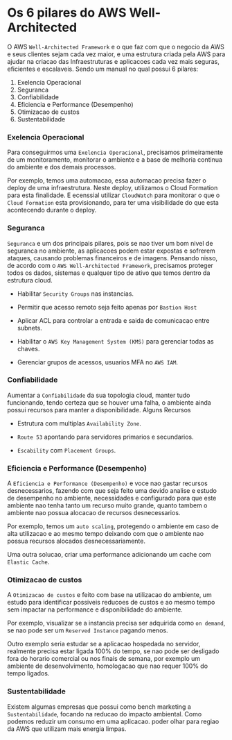 # Os 6 pilares do AWS Well-Architected
O AWS `Well-Architected Framework` e o que faz com que o negocio da AWS e seus clientes sejam cada vez maior, e uma estrutura criada pela AWS para ajudar na criacao das Infraestruturas e aplicacoes cada vez mais seguras, eficientes e escalaveis. Sendo um manual no qual possui 6 pilares:
1. Exelencia Operacional
2. Seguranca
3. Confiabilidade
4. Eficiencia e Performance (Desempenho)
5. Otimizacao de custos
6. Sustentabilidade

### Exelencia Operacional
Para conseguirmos uma `Exelencia Operacional`, precisamos primeiramente de um monitoramento, monitorar o ambiente e a base de melhoria continua do ambiente e dos demais processos.

Por exemplo, temos uma automacao, essa automacao precisa fazer o deploy de uma infraestrutura. Neste deploy, utilizamos o Cloud Formation para esta finalidade. E ecenssial utilizar `CloudWatch` para monitorar o que o `Cloud Formation` esta provisionando, para ter uma visibilidade do que esta acontecendo durante o deploy.


### Seguranca
`Seguranca` e um dos principais pilares, pois se nao tiver um bom nivel de seguranca no ambiente, as aplicacoes podem estar expostas e sofrerem ataques, causando problemas financeiros e de imagens. Pensando nisso, de acordo com o `AWS Well-Architected Framework`, precisamos proteger todos os dados, sistemas e qualquer tipo de ativo que temos dentro da estrutura cloud.

* Habilitar `Security Groups` nas instancias.

* Permitir que acesso remoto seja feito apenas por `Bastion Host`

* Aplicar ACL para controlar a entrada e saida de comunicacao entre subnets.

* Habilitar o `AWS Key Management System (KMS)` para gerenciar todas as chaves.

* Gerenciar grupos de acessos, usuarios MFA no `AWS IAM`.


### Confiabilidade
Aumentar a `Confiabilidade` da sua topologia cloud, manter tudo funcionando, tendo certeza que se houver uma falha, o ambiente ainda possui recursos para manter a disponibilidade. Alguns Recursos 

* Estrutura com multiplas `Availability Zone`.

* `Route 53` apontando para servidores primarios e secundarios.

* `Escability` com `Placement Groups`.


### Eficiencia e Performance (Desempenho)
A `Eficiencia e Performance (Desempenho)` e voce nao gastar recursos desnecessarios, fazendo com que seja feito uma devido analise e estudo de desempenho no ambiente, necessidades e configurado para que este ambiente nao tenha tanto um recurso muito grande, quanto tambem o ambiente nao possua alocacao de recursos desnecessarios.

Por exemplo, temos um `auto scaling`, protegendo o ambiente em caso de alta utilizacao e ao mesmo tempo deixando com que o ambiente nao possua recursos alocados desnecessariamente.

Uma outra solucao, criar uma performance adicionando um cache com `Elastic Cache`.


### Otimizacao de custos
A `Otimizacao de custos` e feito com base na utilizacao do ambiente, um estudo para identificar possiveis reducoes de custos e ao mesmo tempo sem impactar na performance e disponibilidade do ambiente.

Por exemplo, visualizar se a instancia precisa ser adquirida como `on demand`, se nao pode ser um `Reserved Instance` pagando menos.

Outro exemplo seria estudar se a aplicacao hospedada no servidor, realmente precisa estar ligada 100% do tempo, se nao pode ser desligado fora do horario comercial ou nos finais de semana, por exemplo um ambiente de desenvolvimento, homologacao que nao requer 100% do tempo ligados.


### Sustentabilidade
Existem algumas empresas que possui como bench marketing a `Sustentabilidade`, focando na reducao do impacto ambiental. Como podemos reduzir um consumo em uma aplicacao. poder olhar para regiao da AWS que utilizam mais energia limpas.